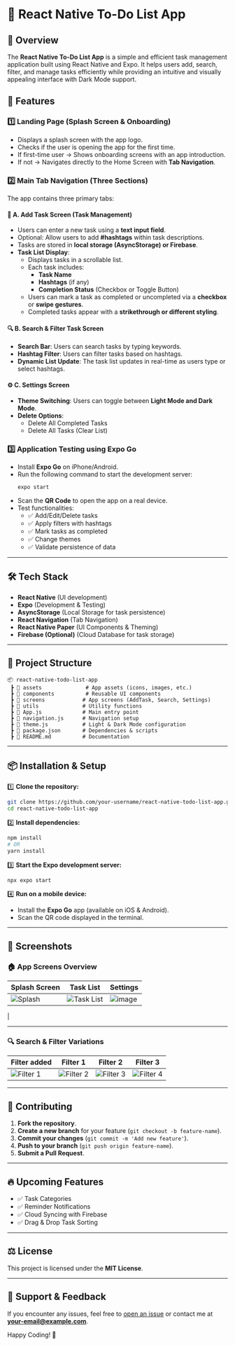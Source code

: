 # 📌 React Native To-Do List App

## 📖 Overview
The **React Native To-Do List App** is a simple and efficient task management application built using React Native and Expo. It helps users add, search, filter, and manage tasks efficiently while providing an intuitive and visually appealing interface with Dark Mode support.

## 🚀 Features

### 1️⃣ **Landing Page (Splash Screen & Onboarding)**
- Displays a splash screen with the app logo.
- Checks if the user is opening the app for the first time.
- If first-time user → Shows onboarding screens with an app introduction.
- If not → Navigates directly to the Home Screen with **Tab Navigation**.

### 2️⃣ **Main Tab Navigation (Three Sections)**
The app contains three primary tabs:

#### 📝 A. **Add Task Screen (Task Management)**
- Users can enter a new task using a **text input field**.
- Optional: Allow users to add **#hashtags** within task descriptions.
- Tasks are stored in **local storage (AsyncStorage) or Firebase**.
- **Task List Display**:
  - Displays tasks in a scrollable list.
  - Each task includes:
    - **Task Name**
    - **Hashtags** (if any)
    - **Completion Status** (Checkbox or Toggle Button)
  - Users can mark a task as completed or uncompleted via a **checkbox** or **swipe gestures**.
  - Completed tasks appear with a **strikethrough or different styling**.

#### 🔍 B. **Search & Filter Task Screen**
- **Search Bar**: Users can search tasks by typing keywords.
- **Hashtag Filter**: Users can filter tasks based on hashtags.
- **Dynamic List Update**: The task list updates in real-time as users type or select hashtags.

#### ⚙️ C. **Settings Screen**
- **Theme Switching**: Users can toggle between **Light Mode and Dark Mode**.
- **Delete Options**:
  - Delete All Completed Tasks
  - Delete All Tasks (Clear List)

### 3️⃣ **Application Testing using Expo Go**
- Install **Expo Go** on iPhone/Android.
- Run the following command to start the development server:
  ```sh
  expo start
  ```
- Scan the **QR Code** to open the app on a real device.
- Test functionalities:
  - ✅ Add/Edit/Delete tasks
  - ✅ Apply filters with hashtags
  - ✅ Mark tasks as completed
  - ✅ Change themes
  - ✅ Validate persistence of data

---

## 🛠️ **Tech Stack**
- **React Native** (UI development)
- **Expo** (Development & Testing)
- **AsyncStorage** (Local Storage for task persistence)
- **React Navigation** (Tab Navigation)
- **React Native Paper** (UI Components & Theming)
- **Firebase (Optional)** (Cloud Database for task storage)

---

## 📂 **Project Structure**
```
📦 react-native-todo-list-app
 ┣ 📂 assets              # App assets (icons, images, etc.)
 ┣ 📂 components          # Reusable UI components
 ┣ 📂 screens            # App screens (AddTask, Search, Settings)
 ┣ 📂 utils              # Utility functions
 ┣ 📜 App.js             # Main entry point
 ┣ 📜 navigation.js      # Navigation setup
 ┣ 📜 theme.js           # Light & Dark Mode configuration
 ┣ 📜 package.json       # Dependencies & scripts
 ┣ 📜 README.md          # Documentation
```

---

## 📦 **Installation & Setup**
1️⃣ **Clone the repository:**
```sh
git clone https://github.com/your-username/react-native-todo-list-app.git
cd react-native-todo-list-app
```

2️⃣ **Install dependencies:**
```sh
npm install
# OR
yarn install
```

3️⃣ **Start the Expo development server:**
```sh
npx expo start
```

4️⃣ **Run on a mobile device:**
- Install the **Expo Go** app (available on iOS & Android).
- Scan the QR code displayed in the terminal.

---
## 📸 **Screenshots**

### 🏠 **App Screens Overview**
| Splash Screen | Task List | Settings |
|--------------|-----------|----------|
| ![Splash](https://via.placeholder.com/250x500) | ![Task List](https://github.com/user-attachments/assets/a3c1aef5-2d8f-4d39-9c1f-405c5129b560) |![image](https://github.com/user-attachments/assets/ae56f8d7-efbc-4725-b96c-01782dcc94f5)
|

---

### 🔍 **Search & Filter Variations**
| Filter added | Filter 1 | Filter 2 | Filter 3 |
|----------|----------|----------|----------|
| ![Filter 1](https://github.com/user-attachments/assets/2251518c-a251-4feb-8de1-83a490ef3ba8) | ![Filter 2](https://github.com/user-attachments/assets/72db5a78-ebd7-473e-bc6d-17d346d9aae8) | ![Filter 3](https://github.com/user-attachments/assets/8d56435f-5a76-4f7c-b506-6da522f6e7e7) | ![Filter 4](https://github.com/user-attachments/assets/48136eae-7468-483b-843d-03280518e308) |


---

## 🤝 **Contributing**
1. **Fork the repository**.
2. **Create a new branch** for your feature (`git checkout -b feature-name`).
3. **Commit your changes** (`git commit -m 'Add new feature'`).
4. **Push to your branch** (`git push origin feature-name`).
5. **Submit a Pull Request**.

---

## 🔥 **Upcoming Features**
- ✅ Task Categories
- ✅ Reminder Notifications
- ✅ Cloud Syncing with Firebase
- ✅ Drag & Drop Task Sorting

---

## ⚖️ **License**
This project is licensed under the **MIT License**.

---

## 🙌 **Support & Feedback**
If you encounter any issues, feel free to [open an issue](https://github.com/your-username/react-native-todo-list-app/issues) or contact me at **your-email@example.com**.

Happy Coding! 🚀
